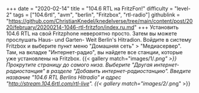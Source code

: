 +++
date = "2020-02-14"
title = "104.6 RTL на FritzFon!"
difficulty = "level-2"
tags = ["104.6rtl", "avm", "berlin", "Fritzbox", "rtl-radio"]
githublink = "https://github.com/ChristianKnedel/knedelverse/tree/main/content/post/2020/february/20200214-1046-rtl-fritzfon/index.ru.md"
+++
Установить 104.6 RTL на свой Fritzphone невероятно просто. Затем вы можете прослушать Haus- und Garten- Weit Berlin's Hitradion. Войдите в систему Fritzbox и выберите пункт меню "Домашняя сеть" > "Медиасервер". Там, на вкладке "Интернет-радио", вы найдете все станции, которые уже установлены на Fritzbox.
{{< gallery match="images/1/*.png" >}}
Прокрутите страницу до самого низа. Выберите "Другая интернет-радиостанция" в разделе "Добавить интернет-радиостанцию". Введите название "104.6 RTL Berlins Hitradio" и адрес "http://stream.104.6rtl.com/rtl-live".
{{< gallery match="images/2/*.png" >}}
